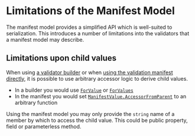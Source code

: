 # Limitations of the Manifest Model

The manifest model provides a simplified API which is well-suited to serialization. This introduces a number of limitations into the validators that a manifest model may describe.

## Limitations upon child values

When using [a validator builder] or when [using the validation manifest directly], it is possible to use arbitrary accessor logic to derive child values.

* In a builder you would use [`ForValue`] or [`ForValues`]
* In the manifest you would set [`ManifestValue.AccessorFromParent`] to an arbitrary function

Using the manifest model you may only provide the `string` name of a member by which to access the child value. This could be public property, field or parameterless method.

[a validator builder]:../WritingValidatorBuilders/index.md
[using the validation manifest directly]:../TheValidationManifest/index.md
[`ForValue`]:xref:CSF.Validation.ValidatorBuilding.IConfiguresValidator`1.ForValue``1(System.Func{`0,``0},System.Action{CSF.Validation.ValidatorBuilding.IConfiguresValueAccessor{`0,``0}})
[`ForValues`]:xref:CSF.Validation.ValidatorBuilding.IConfiguresValidator`1.ForValues``1(System.Func{`0,System.Collections.Generic.IEnumerable{``0}},System.Action{CSF.Validation.ValidatorBuilding.IConfiguresValueAccessor{`0,``0}})
[`ManifestValue.AccessorFromParent`]:xref:CSF.Validation.Manifest.ManifestValue.AccessorFromParent